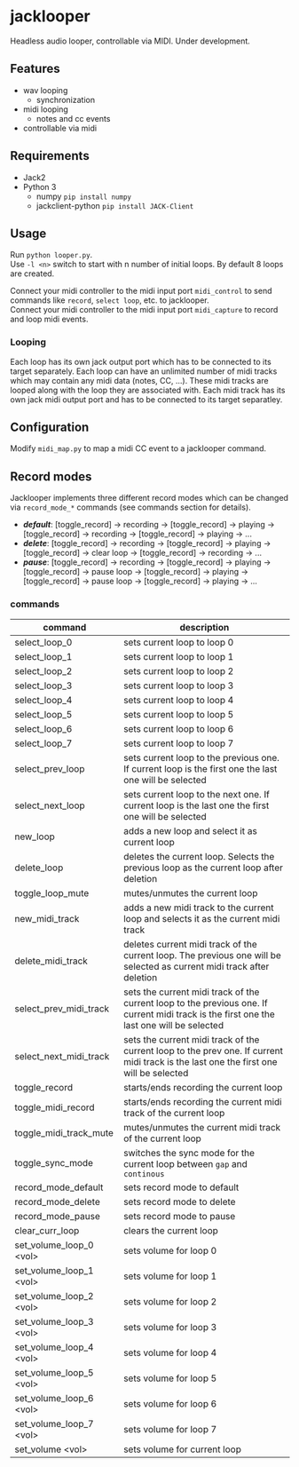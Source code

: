 # jacklooper
Headless audio looper, controllable via MIDI. Under development.

## Features

* wav looping
  * synchronization
* midi looping
  * notes and cc events
* controllable via midi

## Requirements

* Jack2
* Python 3
	* numpy ```pip install numpy```
	* jackclient-python ```pip install JACK-Client```

## Usage

Run ```python looper.py```.  
Use ```-l <n>``` switch to start with n number of initial loops. By default 8 loops are created.

Connect your midi controller to the midi input port ```midi_control``` to send  commands like ```record```, ```select loop```, etc. to jacklooper.  
Connect your midi controller to the midi input port ```midi_capture``` to record and loop midi events.

### Looping
Each loop has its own jack output port which has to be connected to its target separately. Each loop can have an unlimited number of midi tracks which may contain any midi data (notes, CC, ...). These midi tracks are looped along with the loop they are associated with. Each midi track has its own jack midi output port and has to be connected to its target separatley.

## Configuration

Modify ```midi_map.py``` to map a midi CC event to a jacklooper command.

## Record modes

Jacklooper implements three different record modes which can be changed via ```record_mode_*``` commands (see commands section for details).

* ***default***: [toggle_record] -> recording -> [toggle_record] -> playing -> [toggle_record] -> recording -> [toggle_record] -> playing -> ...
* ***delete***: [toggle_record] -> recording -> [toggle_record] -> playing -> [toggle_record] -> clear loop -> [toggle_record] -> recording -> ...
* ***pause***: [toggle_record] -> recording -> [toggle_record] -> playing -> [toggle_record] -> pause loop -> [toggle_record] -> playing -> [toggle_record] -> pause loop -> [toggle_record] -> playing -> ...

### commands 

|command | description|
|--------|------------|
|select_loop_0|sets current loop to loop 0|
|select_loop_1|sets current loop to loop 1|
|select_loop_2|sets current loop to loop 2|
|select_loop_3|sets current loop to loop 3|
|select_loop_4|sets current loop to loop 4|
|select_loop_5|sets current loop to loop 5|
|select_loop_6|sets current loop to loop 6|
|select_loop_7|sets current loop to loop 7|
|select_prev_loop|sets current loop to the previous one. If current loop is the first one the last one will be selected|
|select_next_loop|sets current loop to the next one. If current loop is the last one the first one will be selected|
|new_loop|adds a new loop and select it as current loop|
|delete_loop|deletes the current loop. Selects the previous loop as the current loop after deletion|
|toggle_loop_mute|mutes/unmutes the current loop|
|new_midi_track|adds a new midi track to the current loop and selects it as the current midi track|
|delete_midi_track|deletes current midi track of the current loop. The previous one will be selected as current midi track after deletion|
|select_prev_midi_track|sets the current midi track of the current loop to the previous one. If current midi track is the first one the last one will be selected|
|select_next_midi_track|sets the current midi track of the current loop to the prev one. If current midi track is the last one the first one will be selected|
|toggle_record|starts/ends recording the current loop|
|toggle_midi_record|starts/ends recording the current midi track of the current loop|
|toggle_midi_track_mute|mutes/unmutes the current midi track of the current loop|
|toggle_sync_mode|switches the sync mode for the current loop between ```gap``` and ```continous```|
|record_mode_default|sets record mode to default|
|record_mode_delete|sets record mode to delete|
|record_mode_pause|sets record mode to pause|
|clear_curr_loop|clears the current loop|
|set_volume_loop_0 &lt;vol&gt;|sets volume for loop 0|
|set_volume_loop_1 &lt;vol&gt;|sets volume for loop 1|
|set_volume_loop_2 &lt;vol&gt;|sets volume for loop 2|
|set_volume_loop_3 &lt;vol&gt;|sets volume for loop 3|
|set_volume_loop_4 &lt;vol&gt;|sets volume for loop 4|
|set_volume_loop_5 &lt;vol&gt;|sets volume for loop 5|
|set_volume_loop_6 &lt;vol&gt;|sets volume for loop 6|
|set_volume_loop_7 &lt;vol&gt;|sets volume for loop 7|
|set_volume &lt;vol&gt;|sets volume for current loop|
